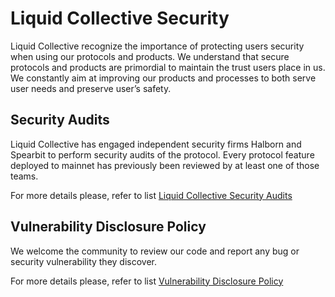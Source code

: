 # Liquid Collective Security

Liquid Collective recognize the importance of protecting users security when using our protocols and products. We understand that secure protocols and products are primordial to maintain the trust users place in us. We constantly aim at improving our products and processes to both serve user needs and preserve user’s safety. 

## Security Audits

Liquid Collective has engaged independent security firms Halborn and Spearbit to perform security audits of the protocol. Every protocol feature deployed to mainnet has previously been reviewed by at least one of those teams.

For more details please, refer to list [Liquid Collective Security Audits](AUDITS.md)

## Vulnerability Disclosure Policy

We welcome the community to review our code and report any bug or security vulnerability they discover.

For more details please, refer to list [Vulnerability Disclosure Policy](VULNERABILITY_DISCLOSURE.md)